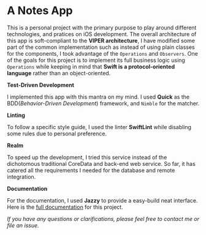 A Notes App
===========
This is a personal project with the primary purpose to play around different technologies, and pratices on iOS development. The overall architecture of this app is soft-compliant to the **VIPER architecture**, I have modified some part of the common implementation such as instead of using plain classes for the components, I took advantage of the `Operations` and `Observers`. One of the goals for this project is to implement its full business logic using `Operations` while keeping in mind that **Swift is a protocol-oriented language** rather than an object-oriented.


**Test-Driven Development**

I implemented this app with this mantra on my mind. I used **Quick** as the BDD(*Behavior-Driven Development*) framework, and `Nimble` for the matcher. 

**Linting**

To follow a specific style guide, I used the linter **SwiftLint** while disabling some rules due to personal preference.

**Realm**

To speed up the development, I tried this service instead of the dichotomous traditional CoreData and back-end web service. So far, it has catered all the requirements I needed for the database and remote integration.

**Documentation**

For the documentation, I used **Jazzy** to provide a easy-build neat interface. Here is the [full documentation](http://www.maryalexissolis.com/cant-remember-it-all/docs) for this project.

*If you have any questions or clarifications, please feel free to contact me or file an issue.*
